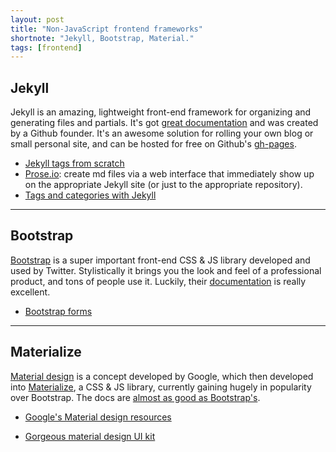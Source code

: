 ```yaml
---
layout: post
title: "Non-JavaScript frontend frameworks"
shortnote: "Jekyll, Bootstrap, Material."
tags: [frontend]
---
```


## Jekyll
Jekyll is an amazing, lightweight front-end framework for organizing and generating files and partials.
It's got [great documentation](https://jekyllrb.com/docs/home/) and was created by a Github founder. It's an awesome solution for rolling your own blog or small personal site, and can be hosted for free on Github's [gh-pages](https://pages.github.com/).

* [Jekyll tags from scratch](http://charliepark.org/tags-in-jekyll/)
* [Prose.io](http://prose.io/): create md files via a web interface that immediately show up on the appropriate Jekyll site (or just to the appropriate repository).
* [Tags and categories with Jekyll](http://www.minddust.com/post/tags-and-categories-on-github-pages/)

<hr>

## Bootstrap
[Bootstrap](http://getbootstrap.com/) is a super important front-end CSS & JS library developed and used by Twitter. Stylistically it brings you the look and feel of a professional product, and tons of people use it. Luckily, their [documentation](http://getbootstrap.com/components/) is really excellent.

* [Bootstrap forms](https://bootstrapbay.com/blog/working-bootstrap-contact-form/)

<hr>

## Materialize
[Material design](https://material.google.com/#introduction-goals) is a concept developed by Google, which then developed into [Materialize](http://materializecss.com/), a CSS & JS library, currently gaining hugely in popularity over Bootstrap. The docs are [almost as good as Bootstrap's](http://materializecss.com/).

* [Google's Material design resources](https://design.google.com/resources/?gclid=CjwKEAjwrIa9BRD5_dvqqazMrFESJACdv27Gv73GA7-ZeNdzg3VtJ5iOujUMXSEvO0bTQMb7hnqr3xoCiq7w_wcB#resizer)

* [Gorgeous material design UI kit](http://www.creative-tim.com/live/material-kit)
